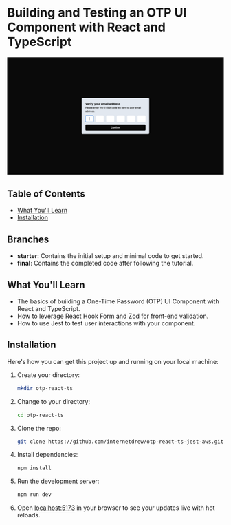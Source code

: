 # Building and Testing an OTP UI Component with React and TypeScript

![screenshot](./public/screenshot.png)

## Table of Contents

- [What You'll Learn](#what-youll-learn)
- [Installation](#installation)

## Branches

- **starter**: Contains the initial setup and minimal code to get started.
- **final**: Contains the completed code after following the tutorial.

## What You'll Learn

- The basics of building a One-Time Password (OTP) UI Component with React and TypeScript.
- How to leverage React Hook Form and Zod for front-end validation.
- How to use Jest to test user interactions with your component.

## Installation

Here's how you can get this project up and running on your local machine:

1. Create your directory:

   ```sh
   mkdir otp-react-ts
   ```

2. Change to your directory:

   ```sh
   cd otp-react-ts
   ```

3. Clone the repo:

   ```sh
   git clone https://github.com/internetdrew/otp-react-ts-jest-aws.git .
   ```

4. Install dependencies:

   ```sh
   npm install
   ```

5. Run the development server:

   ```sh
   npm run dev
   ```

6. Open [localhost:5173](http://localhost:5173) in your browser to see your updates live with hot reloads.
